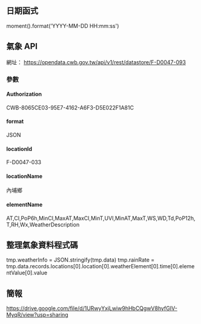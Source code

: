 ## 日期函式
moment().format('YYYY-MM-DD HH:mm:ss')

## 氣象 API
網址： https://opendata.cwb.gov.tw/api/v1/rest/datastore/F-D0047-093
### 參數
#### Authorization 
CWB-8065CE03-95E7-4162-A6F3-D5E022F1A81C
#### format
JSON
#### locationId
F-D0047-033
#### locationName
內埔鄉
#### elementName
AT,CI,PoP6h,MinCI,MaxAT,MaxCI,MinT,UVI,MinAT,MaxT,WS,WD,Td,PoP12h,T,RH,Wx,WeatherDescription

## 整理氣象資料程式碼
tmp.weatherInfo = JSON.stringify(tmp.data)
tmp.rainRate = tmp.data.records.locations[0].location[0].weatherElement[0].time[0].elementValue[0].value

## 簡報
https://drive.google.com/file/d/1URwyYxjLwiw9hHbCQgwV8hyfGIV-MyqR/view?usp=sharing


